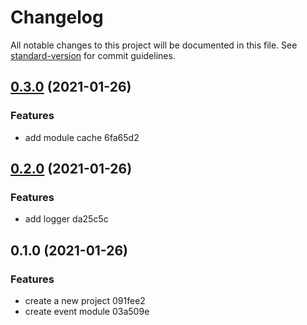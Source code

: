 # Changelog

All notable changes to this project will be documented in this file. See [standard-version](https://github.com/conventional-changelog/standard-version) for commit guidelines.

## [0.3.0](///compare/v0.2.0...v0.3.0) (2021-01-26)


### Features

* add module cache 6fa65d2

## [0.2.0](///compare/v0.1.0...v0.2.0) (2021-01-26)


### Features

* add logger da25c5c

## 0.1.0 (2021-01-26)


### Features

* create a new project 091fee2
* create event module 03a509e
